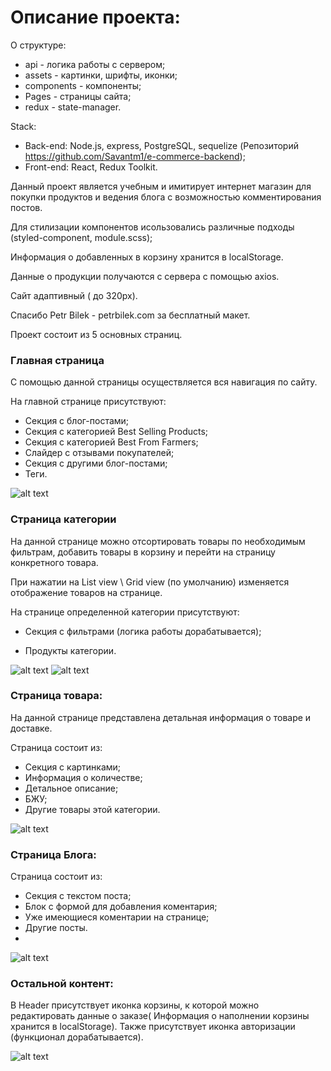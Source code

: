  Описание проекта:
=====================

О структуре: 
- api - логика работы с сервером;
- assets - картинки, шрифты, иконки;
- components - компоненты;
- Pages - страницы сайта;
- redux - state-manager.

Stack:
  - Back-end: Node.js, express, PostgreSQL, sequelize (Репозиторий https://github.com/Savantm1/e-commerce-backend);
  - Front-end: React, Redux Toolkit.

Данный проект является учебным и имитирует интернет магазин для покупки продуктов и ведения блога с возможностью комментирования постов.

Для стилизации компонентов исользовались различные подходы (styled-component, module.scss);

Информация о добавленных в корзину хранится в localStorage.

Данные о продукции получаются с сервера с помощью axios.

Сайт адаптивный ( до 320px).

Спасибо Petr Bilek - petrbilek.com за бесплатный макет. 

Проект состоит из 5 основных страниц.

### Главная страница
  
С помощью данной страницы осуществляется вся навигация по сайту.


На главной странице присутствуют:
  
  - Секция с блог-постами;
  - Секция с категорией Best Selling Products;
  - Секция с категорией Best From Farmers;
  - Слайдер с отзывами покупателей;
  - Секция с другими блог-постами;
  - Теги.
 
![alt text](descriptionProject/main.png )

### Страница категории

  На данной странице можно отсортировать товары по необходимым фильтрам, добавить товары в корзину и перейти на страницу конкретного товара.
  
  При нажатии на List view \ Grid view (по умолчанию) изменяется отображение товаров на странице. 
  

На странице определенной категории присутствуют:
  
  - Секция с фильтрами (логика работы дорабатывается);
  
  - Продукты категории.
  
![alt text](descriptionProject/category.png)
![alt text](descriptionProject/category_1.png)

### Страница товара:

На данной странице представлена детальная информация о товаре и доставке.

Страница состоит из: 
 - Секция с картинками;
 - Информация о количестве;
 - Детальное описание;
 - БЖУ;
 - Другие товары этой категории.

![alt text](descriptionProject/product.png)

### Страница Блога:

Страница состоит из: 
 - Секция с текстом поста;
 - Блок с формой для добавления коментария;
 - Уже имеющиеся коментарии на странице;
 - Другие посты.
 - 
![alt text](descriptionProject/blog.png)

### Остальной контент:
В Header присутствует иконка корзины, к которой можно редактировать данные о заказе( Информация о наполнении корзины хранится в localStorage). Также  присутствует иконка авторизации (функционал дорабатывается).

![alt text](descriptionProject/basket.JPG)
